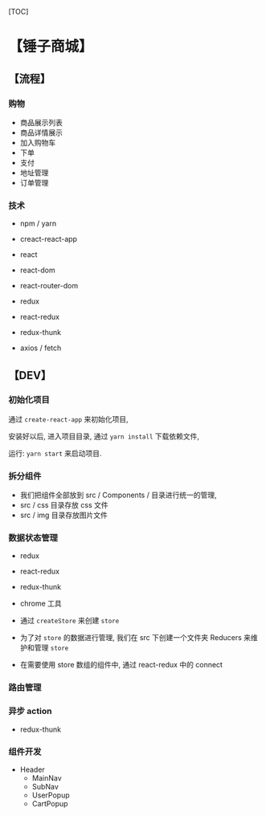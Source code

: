 [TOC]
# 【锤子商城】

## 【流程】

### 购物

- 商品展示列表
- 商品详情展示
- 加入购物车
- 下单
- 支付
- 地址管理
- 订单管理

### 技术

- npm / yarn 
- creact-react-app



- react
- react-dom
- react-router-dom
- redux
- react-redux
- redux-thunk
- axios / fetch 

## 【DEV】

### 初始化项目

通过 `create-react-app`  来初始化项目,

 安装好以后, 进入项目目录, 通过 `yarn install` 下载依赖文件, 

运行: `yarn start` 来启动项目.

### 拆分组件

- 我们把组件全部放到 src / Components / 目录进行统一的管理, 
- src / css 目录存放 css 文件
- src / img 目录存放图片文件

### 数据状态管理

- redux
- react-redux
- redux-thunk
- chrome 工具 



- 通过 `createStore` 来创建 `store`
- 为了对 `store` 的数据进行管理, 我们在 src 下创建一个文件夹 Reducers 来维护和管理 `store`
- 在需要使用 store 数组的组件中, 通过 react-redux 中的  connect 



### 路由管理



### 异步 action

- redux-thunk



### 组件开发

- Header
  - MainNav
  - SubNav
  - UserPopup
  - CartPopup